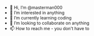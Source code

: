 - 👋 Hi, I’m @masterman000
- 👀 I’m interested in anything
- 🌱 I’m currently learning coding
- 💞️ I’m looking to collaborate on anything
- 📫 How to reach me - you don't have to

<!---
masterman000/masterman000 is a ✨ special ✨ repository because its `README.md` (this file) appears on your GitHub profile.
You can click the Preview link to take a look at your changes.
--->
